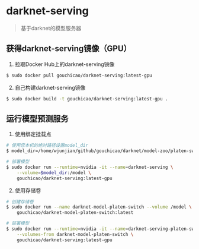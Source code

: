 # darknet-serving
> 基于darknet的模型服务器

## 获得darknet-serving镜像（GPU）
1. 拉取Docker Hub上的darknet-serving镜像
```bash
$ sudo docker pull gouchicao/darknet-serving:latest-gpu
```

2. 自己构建darknet-serving镜像
```bash
$ sudo docker build -t gouchicao/darknet-serving:latest-gpu .
```

## 运行模型预测服务
1. 使用绑定挂载点
```bash
# 使用您本机的绝对路径设置model_dir
$ model_dir=/home/wjunjian/github/gouchicao/darknet/model-zoo/platen-switch/model

# 部署模型
$ sudo docker run --runtime=nvidia -it --name=darknet-serving \
    --volume=$model_dir:/model \
    gouchicao/darknet-serving:latest-gpu
```

2. 使用存储卷
```bash
# 创建存储卷
$ sudo docker run --name darknet-model-platen-switch --volume /model \
    gouchicao/darknet-model-platen-switch:latest

# 部署模型
$ sudo docker run --runtime=nvidia -it --name=darknet-serving-platen-switch -p 7713:7713 \
    --volumes-from darknet-model-platen-switch \
    gouchicao/darknet-serving:latest-gpu
```
